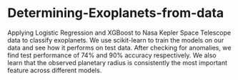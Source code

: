# Determining-Exoplanets-from-data
Applying Logistic Regression and XGBoost to Nasa Kepler Space Telescope data to classify exoplanets.
We use scikit-learn to train the models on our data and see how it performs on test data. After checking for anomalies, we find test performance of 74% and 90% accuracy respectively. We also learn that the observed planetary radius is consistently the most important feature across different models.
